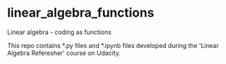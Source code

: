 # linear_algebra_functions
Linear algebra - coding as functions

This repo contains *.py files and *.ipynb files developed during the
'Linear Algebra Referesher' course on Udacity.
